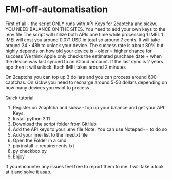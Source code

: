 # FMI-off-automatisation

First of all - the script ONLY runs with API Keys for 2captcha and sickw. YOU NEED BALANCE ON THE SITES.
You need to add your own keys to the .env file
The script will utilize both APIs one time while processing 1 IMEI.
1 IMEI will cost you around 0.071 USD in total so around 7 cents.
It will take around 24 - 48h to unlock your device.
The success rate is about 80% but highly depends on how old your device is - older = higher chance for success
We think Apple only checks the estimated purchase date + when the device was last synced to an iCloud account.
If the last sync is 2 years ago then it will unlock. 
Each IMEI takes around 2 minutes 


On 2captcha you can top up 3 dollars and you can process around 600 captchas.
On sickw you need to recharge around 5-50 dollars depending on how many devices you want to process.

Quick tutorial 

1. Register on 2captcha and sickw - top up your balance and get your API Keys.
2. Install python 3.11
3. Download the script folder from GitHub
4. Add the API keys to your .env file Note: You can use Notepad++ to do so
5. Add your Imei list to the imei.txt file
6. Open the Folder in a cmd 
7. pip install -r requirements.txt
8. py checkbox.py
9. Enjoy


If you encounter any issues feel free to report them to me. I will take a look at it and solve it asap.

